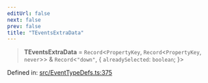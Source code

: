 ```yaml
---
editUrl: false
next: false
prev: false
title: "TEventsExtraData"
---
```


> **TEventsExtraData** = `Record`\<`PropertyKey`, `Record`\<`PropertyKey`, `never`\>\> & `Record`\<`"down"`, \{ `alreadySelected`: `boolean`; \}\>

Defined in: [src/EventTypeDefs.ts:375](https://github.com/fabricjs/fabric.js/blob/977f797255d8c56b5b68360b0d45bed33697d2e8/src/EventTypeDefs.ts#L375)
